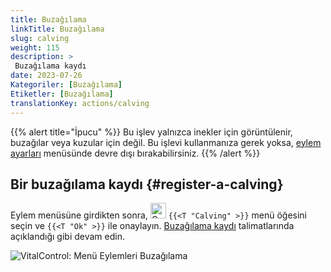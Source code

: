 ```yaml
---
title: Buzağılama
linkTitle: Buzağılama
slug: calving
weight: 115
description: >
 Buzağılama kaydı
date: 2023-07-26
Kategoriler: [Buzağılama]
Etiketler: [Buzağılama]
translationKey: actions/calving
---
```

{{% alert title="İpucu" %}}
Bu işlev yalnızca inekler için görüntülenir, buzağılar veya kuzular için değil.
Bu işlevi kullanmanıza gerek yoksa, [eylem ayarları](../setting/) menüsünde devre dışı bırakabilirsiniz.
{{% /alert %}}

## Bir buzağılama kaydı {#register-a-calving}

Eylem menüsüne girdikten sonra, <img src="/icons/actions/calving.svg" width="25" align="bottom" alt="Calving"  alt="Calving"/> `{{<T "Calving" >}}` menü öğesini seçin ve `{{<T "Ok" >}}` ile onaylayın. [Buzağılama kaydı](/en/docs/new/calving/) talimatlarında açıklandığı gibi devam edin.

   ![VitalControl: Menü Eylemleri Buzağılama](../images/calving.png "Buzağılama")
